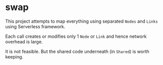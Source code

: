 # swap

This project attempts to map everything using separated `Nodes` and `Links` using Serverless framework.

Each call creates or modifies only 1 `Node` or `Link` and hence network overhead is large.

It is not feasible. But the shared code underneath (in `Shared`) is worth keeping.
